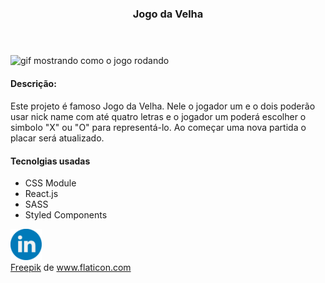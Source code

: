 <body>
    <header align='center'>
        <h3>
            Jogo da Velha
        </h3>        
    </header>
    <section>
        <img src='./githubImages/tic-tac-toe-gif.gif' alt="gif mostrando como o jogo rodando"/>
        <div>
           <div>
                <h4>
                    Descrição:
                <h4>
           </div>
            <p>
                Este projeto é famoso Jogo da Velha. Nele o jogador um e o dois poderão usar nick name com até quatro letras e o jogador um poderá escolher o simbolo "X" ou "O" para representá-lo. Ao começar uma nova partida o placar será atualizado.  
            </p>
        </div>        
        <div>
            <div>
                <h4>
                    Tecnolgias usadas
                 </h4>
            </div>
            <ul>
                <li>
                    CSS Module
                </li>
                <li>
                    React.js
                </li>
                <li>
                    SASS
                </li>
                <li>
                    Styled Components
                </li>                
            </ul>    
        </div>
        <div>
            <a href="https://www.linkedin.com/in/rcs-frontend/">
                <img src="./githubImages/linkedin.svg" alt="logo do LinkedIn com acesso ao link da pagina do desenvolvedor" width='50px'>
            </a>
        </div>
        <div>
            <a href="https://www.flaticon.com/authors/freepik" title="Freepik">Freepik</a> de <a href="https://www.flaticon.com/" title="Flaticon"> www.flaticon.com</a>
        </div>
    </section>
</body>
